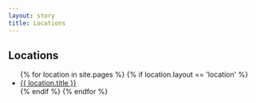 ```yaml
---
layout: story
title: Locations
---
```


Locations
---------

<ul>
{% for location in site.pages %}
  {% if location.layout == 'location' %}
  	<li>
      <a href="{{ site.baseurl }}{{ location.url }}">{{ location.title }}</a>
  	</li>
  {% endif %}
{% endfor %}
</ul>